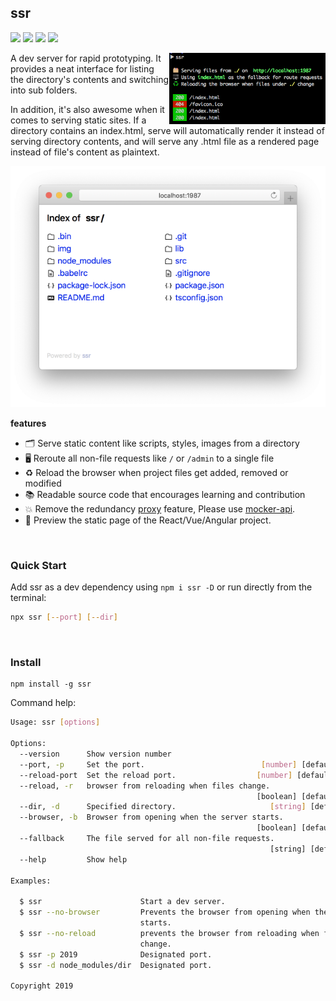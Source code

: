 ssr
---

[![](https://img.shields.io/github/issues/jaywcjlove/ssr.svg)](https://github.com/jaywcjlove/ssr/issues) [![](https://img.shields.io/github/forks/jaywcjlove/ssr.svg)](https://github.com/jaywcjlove/ssr/network) [![](https://img.shields.io/github/stars/jaywcjlove/ssr.svg)](https://github.com/jaywcjlove/ssr/stargazers) [![](https://img.shields.io/github/release/jaywcjlove/ssr.svg)](https://github.com/jaywcjlove/ssr/releases)

<img align="right" width="250" src="./img/ssr.png">

A dev server for rapid prototyping. It provides a neat interface for listing the directory's contents and switching into sub folders.

In addition, it's also awesome when it comes to serving static sites. If a directory contains an index.html, serve will automatically render it instead of serving directory contents, and will serve any .html file as a rendered page instead of file's content as plaintext.

<img src="./img/ssr-safari.png">

**features**

- 🗂 Serve static content like scripts, styles, images from a directory
- 🖥 Reroute all non-file requests like `/` or `/admin` to a single file
- ♻️ Reload the browser when project files get added, removed or modified
- 📚 Readable source code that encourages learning and contribution
- 💥 Remove the redundancy [proxy](https://github.com/jaywcjlove/mocker-api) feature, Please use [mocker-api](https://github.com/jaywcjlove/mocker-api).
- 🙈 Preview the static page of the React/Vue/Angular project.

<br />

### Quick Start

Add ssr as a dev dependency using `npm i ssr -D` or run directly from the terminal:

```bash
npx ssr [--port] [--dir]
```

<br />

### Install

```
npm install -g ssr 
```

Command help:

```bash
Usage: ssr [options]

Options:
  --version      Show version number                                   [boolean]
  --port, -p     Set the port.                          [number] [default: 1987]
  --reload-port  Set the reload port.                  [number] [default: 19872]
  --reload, -r   browser from reloading when files change.
                                                       [boolean] [default: true]
  --dir, -d      Specified directory.                     [string] [default: ""]
  --browser, -b  Browser from opening when the server starts.
                                                       [boolean] [default: true]
  --fallback     The file served for all non-file requests.
                                                          [string] [default: ""]
  --help         Show help                                             [boolean]

Examples:

  $ ssr                      Start a dev server.
  $ ssr --no-browser         Prevents the browser from opening when the server
                             starts.
  $ ssr --no-reload          prevents the browser from reloading when files
                             change.
  $ ssr -p 2019              Designated port.
  $ ssr -d node_modules/dir  Designated port.

Copyright 2019
```
